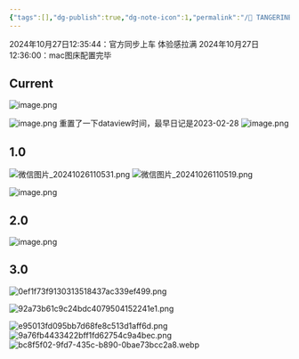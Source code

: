 ```yaml
---
{"tags":[],"dg-publish":true,"dg-note-icon":1,"permalink":"/🍊 TANGERINE/Obsidian/Obsidian 历程 - 折腾之旅/","dgPassFrontmatter":true,"noteIcon":1,"created":"2024-10-26T20:16:52.000+08:00","updated":"2024-11-05T23:44:41.852+08:00"}
---
```


2024年10月27日12:35:44：官方同步上车 体验感拉满
2024年10月27日12:36:00：mac图床配置完毕
## Current
![image.png](https://obsidian-1330151501.cos.ap-beijing.myqcloud.com/pic/202410291727351.png)

![image.png](https://obsidian-1330151501.cos.ap-beijing.myqcloud.com/pic/202410261218536.png)
重置了一下dataview时间，最早日记是2023-02-28
![image.png](https://obsidian-1330151501.cos.ap-beijing.myqcloud.com/pic/202410261103816.png)


## 1.0


![微信图片_20241026110531.png](https://obsidian-1330151501.cos.ap-beijing.myqcloud.com/pic/202410261217471.png)
![微信图片_20241026110519.png](https://obsidian-1330151501.cos.ap-beijing.myqcloud.com/pic/202410261217289.png)


![image.png](https://obsidian-1330151501.cos.ap-beijing.myqcloud.com/pic/202410101059095.png)

## 2.0
![image.png](https://obsidian-1330151501.cos.ap-beijing.myqcloud.com/pic/202410101055757.png)


## 3.0
![0ef1f73f9130313518437ac339ef499.png](https://obsidian-1330151501.cos.ap-beijing.myqcloud.com/pic/202410122246772.png)

![92a73b61c9c24bdc4079504152241e1.png](https://obsidian-1330151501.cos.ap-beijing.myqcloud.com/pic/202410122247449.png)



![e95013fd095bb7d68fe8c513d1aff6d.png](https://obsidian-1330151501.cos.ap-beijing.myqcloud.com/pic/202410250002650.png)
![9a76fb4433422bff1fd62754c9a4bec.png](https://obsidian-1330151501.cos.ap-beijing.myqcloud.com/pic/202410250002262.png)
![bc8f5f02-9fd7-435c-b890-0bae73bcc2a8.webp](https://obsidian-1330151501.cos.ap-beijing.myqcloud.com/pic/202410261148839.webp)
